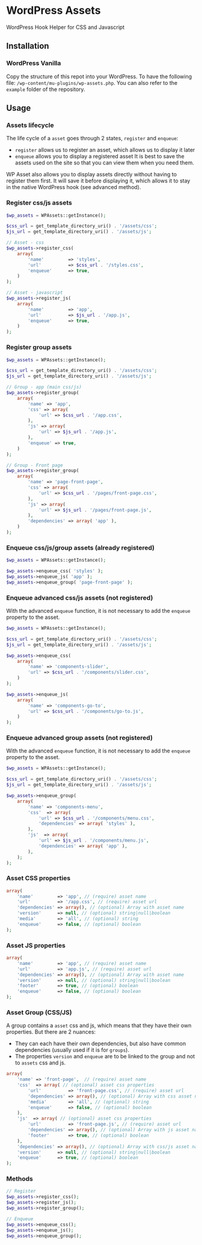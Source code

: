 # WordPress Assets

WordPress Hook Helper for CSS and Javascript

## Installation

### WordPress Vanilla

Copy the structure of this repot into your WordPress. To have the following file: `/wp-content/mu-plugins/wp-assets.php`. You can also refer to the `example` folder of the repository.

## Usage

### Assets lifecycle

The life cycle of a `asset` goes through 2 states, `register` and `enqueue`:
- `register` allows us to register an asset, which allows us to display it later
- `enqueue` allows you to display a registered asset
It is best to save the assets used on the site so that you can view them when you need them.

WP Asset also allows you to display assets directly without having to register them first. It will save it before displaying it, which allows it to stay in the native WordPress hook (see advanced method).

### Register css/js assets

```php
$wp_assets = WPAssets::getInstance();

$css_url = get_template_directory_uri() . '/assets/css';
$js_url = get_template_directory_uri() . '/assets/js';

// Asset - css
$wp_assets->register_css(
    array(
        'name'         => 'styles',
        'url'          => $css_url . '/styles.css',
        'enqueue'      => true,
    )
);

// Asset - javascript
$wp_assets->register_js(
    array(
        'name'         => 'app',
        'url'          => $js_url . '/app.js',
        'enqueue'      => true,
    )
);
```

### Register group assets

```php
$wp_assets = WPAssets::getInstance();

$css_url = get_template_directory_uri() . '/assets/css';
$js_url = get_template_directory_uri() . '/assets/js';

// Group - app (main css/js)
$wp_assets->register_group(
    array(
        'name' => 'app',
        'css' => array(
            'url' => $css_url . '/app.css',
        ),
        'js' => array(
            'url' => $js_url . '/app.js',
        ),
        'enqueue' => true,
    )
);

// Group - Front page
$wp_assets->register_group(
    array(
        'name' => 'page-front-page',
        'css' => array(
            'url' => $css_url . '/pages/front-page.css',
        ),
        'js' => array(
            'url' => $js_url . '/pages/front-page.js',
        ),
        'dependencies' => array( 'app' ),
    )
);
```

### Enqueue css/js/group assets (already registered)

```php
$wp_assets = WPAssets::getInstance();

$wp_assets->enqueue_css( 'styles' );
$wp_assets->enqueue_js( 'app' );
$wp_assets->enqueue_group( 'page-front-page' );
```

### Enqueue advanced css/js assets (not registered)

With the advanced `enqueue` function, it is not necessary to add the `enqueue` property to the asset.

```php
$wp_assets = WPAssets::getInstance();

$css_url = get_template_directory_uri() . '/assets/css';
$js_url = get_template_directory_uri() . '/assets/js';

$wp_assets->enqueue_css(
    array(
        'name' => 'components-slider',
        'url' => $css_url . '/components/slider.css',
    )
);

$wp_assets->enqueue_js(
    array(
        'name' => 'components-go-to',
        'url' => $css_url . '/components/go-to.js',
    )
);
```

### Enqueue advanced group assets (not registered)

With the advanced `enqueue` function, it is not necessary to add the `enqueue` property to the asset.

```php
$wp_assets = WPAssets::getInstance();

$css_url = get_template_directory_uri() . '/assets/css';
$js_url = get_template_directory_uri() . '/assets/js';

$wp_assets->enqueue_group(
    array(
        'name' => 'components-menu',
        'css'  => array(
            'url' => $css_url . '/components/menu.css',
            'dependencies' => array( 'styles' ),
        ),
        'js'  => array(
            'url' => $js_url . '/components/menu.js',
            'dependencies' => array( 'app' ),
        ),
    );
);
```

### Asset CSS properties

```php
array(
    'name'         => 'app', // (require) asset name
    'url'          => '/app.css', // (require) asset url
    'dependencies' => array(), // (optional) Array with asset name
    'version'      => null, // (optional) string|null|boolean
    'media'        => 'all', // (optional) string
    'enqueue'      => false, // (optional) boolean
);
```

### Asset JS properties

```php
array(
    'name'         => 'app', // (require) asset name
    'url'          => 'app.js', // (require) asset url
    'dependencies' => array(), // (optional) Array with asset name
    'version'      => null, // (optional) string|null|boolean
    'footer'       => true, // (optional) boolean
    'enqueue'      => false, // (optional) boolean
);
```

### Asset Group (CSS/JS)

A group contains a `asset` css and js, which means that they have their own properties. But there are 2 nuances:

- They can each have their own dependencies, but also have common dependencies (usually used if it is for `groups`).
- The properties `version` and `enqueue` are to be linked to the group and not to `assets` css and js.

```php
array(
    'name' => 'front-page',  // (require) asset name
    'css'  => array( // (optional) asset css properties
        'url'          => 'front-page.css', // (require) asset url
        'dependencies' => array(), // (optional) Array with css asset name
        'media'        => 'all', // (optional) string
        'enqueue'      => false, // (optional) boolean
    ),
    'js'  => array( // (optional) asset css properties
        'url'          => 'front-page.js', // (require) asset url
        'dependencies' => array(), // (optional) Array with js asset name
        'footer'       => true, // (optional) boolean
    ),
    'dependencies' => array(), // (optional) Array with css/js asset name
    'version'      => null, // (optional) string|null|boolean
    'enqueue'      => true, // (optional) boolean
);
```

### Methods

```php
// Register
$wp_assets->register_css();
$wp_assets->register_js();
$wp_assets->register_group();

// Enqueue
$wp_assets->enqueue_css();
$wp_assets->enqueue_js();
$wp_assets->enqueue_group();
```
